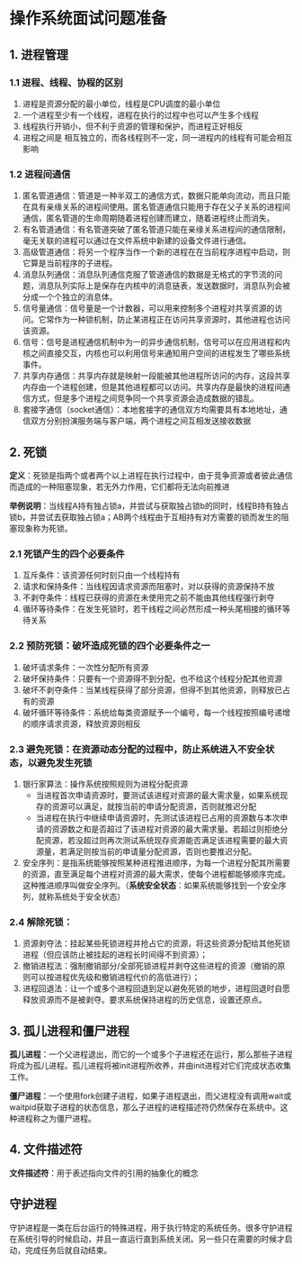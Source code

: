 # 操作系统面试问题准备

## 1. 进程管理

### 1.1 进程、线程、协程的区别

1. 进程是资源分配的最小单位，线程是CPU调度的最小单位
2. 一个进程至少有一个线程，进程在执行的过程中也可以产生多个线程
3. 线程执行开销小，但不利于资源的管理和保护，而进程正好相反
4. 进程之间是 相互独立的，而各线程则不一定，同一进程内的线程有可能会相互影响

### 1.2 进程间通信

1. 匿名管道通信：管道是一种半双工的通信方式，数据只能单向流动，而且只能在具有亲缘关系的进程间使用。匿名管道通信只能用于存在父子关系的进程间通信，匿名管道的生命周期随着进程创建而建立，随着进程终止而消失。
2. 有名管道通信：有名管道突破了匿名管道只能在亲缘关系进程间的通信限制，毫无关联的进程可以通过在文件系统中新建的设备文件进行通信。
3. 高级管道通信：将另一个程序当作一个新的进程在在当前程序进程中启动，则它算是当前程序的子进程。
4. 消息队列通信：消息队列通信克服了管道通信的数据是无格式的字节流的问题，消息队列实际上是保存在内核中的消息链表，发送数据时，消息队列会被分成一个个独立的消息体。
5. 信号量通信：信号量是一个计数器，可以用来控制多个进程对共享资源的访问。它常作为一种锁机制，防止某进程正在访问共享资源时，其他进程也访问该资源。
6. 信号：信号是进程通信机制中为一的异步通信机制，信号可以在应用进程和内核之间直接交互，内核也可以利用信号来通知用户空间的进程发生了哪些系统事件。
7. 共享内存通信：共享内存就是映射一段能被其他进程所访问的内存，这段共享内存由一个进程创建，但是其他进程都可以访问。共享内存是最快的进程间通信方式，但是多个进程之间竞争同一个共享资源会造成数据的错乱。
8. 套接字通信（socket通信）：本地套接字的通信双方均需要具有本地地址，通信双方分别扮演服务端与客户端，两个进程之间互相发送接收数据

## 2. 死锁

**定义**：死锁是指两个或者两个以上进程在执行过程中，由于竞争资源或者彼此通信而造成的一种阻塞现象，若无外力作用，它们都将无法向前推进

**举例说明**：当线程A持有独占锁a，并尝试与获取独占锁b的同时，线程B持有独占锁b，并尝试去获取独占锁a；AB两个线程由于互相持有对方需要的锁而发生的阻塞现象称为死锁。

### 2.1 死锁产生的四个必要条件

1. 互斥条件：该资源任何时刻只由一个线程持有
2. 请求和保持条件：当线程因请求资源而阻塞时，对以获得的资源保持不放
3. 不剥夺条件：线程已获得的资源在未使用完之前不能由其他线程强行剥夺
4. 循环等待条件：在发生死锁时，若干线程之间必然形成一种头尾相接的循环等待关系

### 2.2 **预防死锁**：破坏造成死锁的四个必要条件之一

1. 破坏请求条件：一次性分配所有资源
2. 破坏保持条件：只要有一个资源得不到分配，也不给这个线程分配其他资源
3. 破坏不剥夺条件：当某线程获得了部分资源，但得不到其他资源，则释放已占有的资源
4. 破坏循环等待条件：系统给每类资源赋予一个编号，每一个线程按照编号递增的顺序请求资源，释放资源则相反

### 2.3 **避免死锁**：在资源动态分配的过程中，防止系统进入不安全状态，以避免发生死锁

1. 银行家算法：操作系统按照规则为进程分配资源
   - 当进程首次申请资源时，要测试该进程对资源的最大需求量，如果系统现存的资源可以满足，就按当前的申请分配资源，否则就推迟分配
   - 当进程在执行中继续申请资源时，先测试该进程已占用的资源数与本次申请的资源数之和是否超过了该进程对资源的最大需求量。若超过则拒绝分配资源，若没超过则再次测试系统现存资源能否满足该进程需要的最大资源量，若满足则按当前的申请量分配资源，否则也要推迟分配。
2. 安全序列：是指系统能够按照某种进程推进顺序，为每一个进程分配其所需要的资源，直至满足每个进程对资源的最大需求，使每个进程都能够顺序完成。这种推进顺序叫做安全序列。（**系统安全状态**：如果系统能够找到一个安全序列，就称系统处于安全状态）

### 2.4 **解除死锁**：

1. 资源剥夺法：挂起某些死锁进程并抢占它的资源，将这些资源分配给其他死锁进程（但应该防止被挂起的进程长时间得不到资源）；
2. 撤销进程法：强制撤销部分/全部死锁进程并剥夺这些进程的资源（撤销的原则可以按进程优先级和撤销进程代价的高低进行）；
3. 进程回退法：让一个或多个进程回退到足以避免死锁的地步，进程回退时自愿释放资源而不是被剥夺。要求系统保持进程的历史信息，设置还原点。

## 3. 孤儿进程和僵尸进程

**孤儿进程**：一个父进程退出，而它的一个或多个子进程还在运行，那么那些子进程将成为孤儿进程。孤儿进程将被init进程所收养，并由init进程对它们完成状态收集工作。

**僵尸进程**：一个使用fork创建子进程，如果子进程退出，而父进程没有调用wait或waitpid获取子进程的状态信息，那么子进程的进程描述符仍然保存在系统中。这种进程称之为僵尸进程。

## 4. 文件描述符

**文件描述符**：用于表述指向文件的引用的抽象化的概念



## 守护进程

守护进程是一类在后台运行的特殊进程，用于执行特定的系统任务。很多守护进程在系统引导的时候启动，并且一直运行直到系统关闭。另一些只在需要的时候才启动，完成任务后就自动结束。

#

